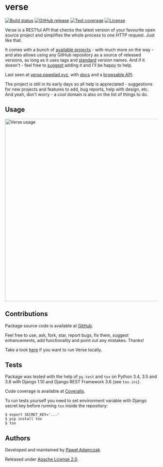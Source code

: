 # verse
[![Build status](https://img.shields.io/travis/pawelad/verse.svg)][travis]
[![GitHub release](https://img.shields.io/github/release/pawelad/verse.svg)][github]
[![Test coverage](https://img.shields.io/coveralls/pawelad/verse.svg)][coveralls]
[![License](https://img.shields.io/github/license/pawelad/verse.svg)][license]

Verse is a RESTful API that checks the latest version of your favourite open
source project and simplifies the whole process to one HTTP request. Just like
that.

It comes with a bunch of [available projects][verse available projects] - with
much more on the way - and also allows using any GitHub repository as a source
of released versions, as long as it uses tags and [standard][pep440] version
names. And if it doesn't - feel free to [suggest][github add issue] adding it
and I'll be happy to help.

Last seen at [verse.pawelad.xyz][verse], with [docs][verse docs] and a
[browsable API][verse browsable api].

The project is still in its early days so all help is appreciated - suggestions
for new projects and features to add, bug reports, help with design, etc.
And yeah, don't worry - a _cool_ domain is also on the list of things to do.

## Usage
<a href="https://asciinema.org/a/110529" target="_blank"><img src="https://asciinema.org/a/110529.png" alt="Verse usage" width="600px"></a>

## Contributions
Package source code is available at [GitHub][github].

Feel free to use, ask, fork, star, report bugs, fix them, suggest enhancements,
add functionality and point out any mistakes. Thanks!

Take a look [here][verse running locally] if you want to run Verse locally.

## Tests
Package was tested with the help of `py.test` and `tox` on Python 3.4, 3.5
and 3.6 with Django 1.10 and Django REST Framework 3.6 (see `tox.ini`).

Code coverage is available at [Coveralls][coveralls].

To run tests yourself you need to set environment variable with Django secret
key before running `tox` inside the repository:

```shell
$ export SECRET_KEY='...'
$ pip install tox
$ tox
```

## Authors
Developed and maintained by [Paweł Adamczak][pawelad].

Released under [Apache License 2.0][license].


[coveralls]: https://coveralls.io/github/pawelad/verse
[github]: https://github.com/pawelad/verse
[github add issue]: https://github.com/pawelad/verse/issues/new
[license]: https://github.com/pawelad/verse/blob/master/LICENSE
[pawelad]: https://github.com/pawelad
[pep440]: https://www.python.org/dev/peps/pep-0440/
[travis]: https://travis-ci.org/pawelad/verse
[verse]: https://verse.pawelad.xyz/
[verse browsable api]: https://verse.pawelad.xyz/projects/
[verse docs]: https://verse.pawelad.xyz/docs/
[verse running locally]: https://github.com/pawelad/verse/wiki/Running-locally
[verse available projects]: https://github.com/pawelad/verse/wiki/Available-projects

